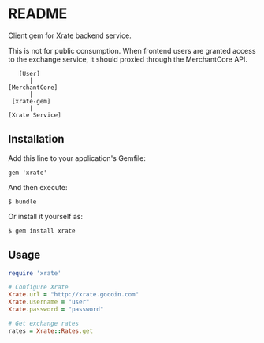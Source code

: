 README
========

Client gem for [Xrate](https://github.com/gc-admin/xrate) backend service.

This is not for public consumption. When frontend users are granted access to
the exchange service, it should proxied through the MerchantCore API.

```
   [User]
      |
[MerchantCore]
      |
 [xrate-gem]
      |
[Xrate Service]
```

## Installation

Add this line to your application's Gemfile:

    gem 'xrate'

And then execute:

    $ bundle

Or install it yourself as:

    $ gem install xrate


## Usage


```ruby
require 'xrate'

# Configure Xrate
Xrate.url = "http://xrate.gocoin.com"
Xrate.username = "user"
Xrate.password = "password"

# Get exchange rates
rates = Xrate::Rates.get
